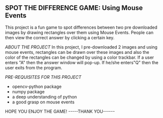 ## SPOT THE DIFFERENCE GAME: Using Mouse Events
This project is a fun game to spot differences between two pre downloaded images by drawing rectangles over them using Mouse Events. People can then view the correct answer by clicking a certain key.

*ABOUT THE PROJECT*
In this project, I pre-downloaded 2 images and using mouse events, rectangles can be drawn over these images and also the color of the rectangles can be changed by using a color trackbar.
If a user enters "A" then the answer window will pop-up. 
If he/she enters"Q" then the user exits from the program.

*PRE-REQUISITES FOR THIS PROJECT*

- opencv-python package
- numpy package
- a deep understanding of python
- a good grasp on mouse events

HOPE YOU ENJOY THE GAME!
-----THANK YOU------
